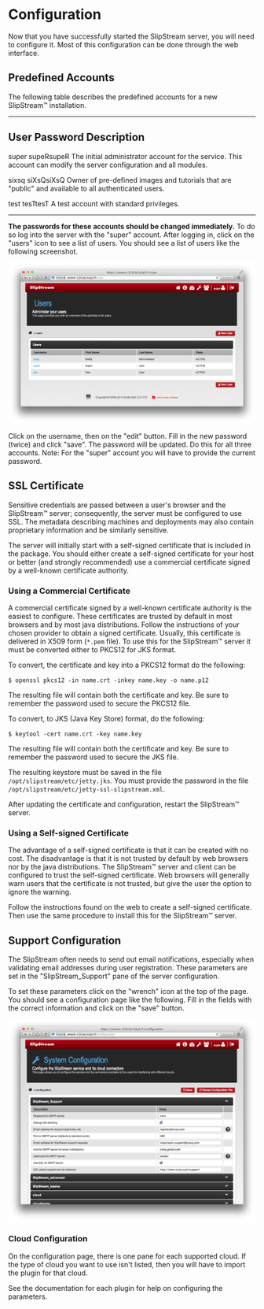 # Configuration

Now that you have successfully started the SlipStream server, you will
need to configure it.  Most of this configuration can be done through
the web interface.

## Predefined Accounts

The following table describes the predefined accounts for a new
SlipStream™ installation.

-----------------------------------------------------------------
User  Password   Description
-----------------------------------------------------------------
super supeRsupeR The initial administrator account for the 
                 service.  This account can modify the server 
                 configuration and all modules.

sixsq siXsQsiXsQ Owner of pre-defined images and tutorials that
                 are "public" and available to all authenticated
                 users.

test  tesTtesT   A test account with standard privileges.

-----------------------------------------------------------------

**The passwords for these accounts should be changed immediately.** To
do so log into the server with the "super" account.  After logging in,
click on the "users" icon to see a list of users.  You should see a
list of users like the following screenshot.

![SlipStream™ Users Page](images/screenshot-users.png)

Click on the username, then on the "edit" button.  Fill in the new
password (twice) and click "save".  The password will be updated.  Do
this for all three accounts.  Note: For the "super" account you will
have to provide the current password.

## SSL Certificate

Sensitive credentials are passed between a user's browser and the
SlipStream™ server; consequently, the server must be configured to use
SSL. The metadata describing machines and deployments may also contain
proprietary information and be similarly sensitive.

The server will initially start with a self-signed certificate that is
included in the package.  You should either create a self-signed
certificate for your host or better (and strongly recommended) use a
commercial certificate signed by a well-known certificate authority.

### Using a Commercial Certificate

A commercial certificate signed by a well-known certificate authority is
the easiest to configure. These certificates are trusted by default in
most browsers and by most java distributions. Follow the instructions of
your chosen provider to obtain a signed certificate. Usually, this
certificate is delivered in X509 form (`*.pem` file). To use this for
the SlipStream™ server it must be converted either to PKCS12 for JKS
format.

To convert, the certificate and key into a PKCS12 format do the
following:

    $ openssl pkcs12 -in name.crt -inkey name.key -o name.p12

The resulting file will contain both the certificate and key. Be sure to
remember the password used to secure the PKCS12 file.

To convert, to JKS (Java Key Store) format, do the following:

    $ keytool -cert name.crt -key name.key

The resulting file will contain both the certificate and key. Be sure to
remember the password used to secure the JKS file.

The resulting keystore must be saved in the file
`/opt/slipstream/etc/jetty.jks`.  You must provide the password in the
file `/opt/slipstream/etc/jetty-ssl-slipstream.xml`.

After updating the certificate and configuration, restart the
SlipStream™ server.

### Using a Self-signed Certificate

The advantage of a self-signed certificate is that it can be created
with no cost. The disadvantage is that it is not trusted by default by
web browsers nor by the java distributions. The SlipStream™ server and
client can be configured to trust the self-signed certificate. Web
browsers will generally warn users that the certificate is not trusted,
but give the user the option to ignore the warning.

Follow the instructions found on the web to create a self-signed
certificate.  Then use the same procedure to install this for the
SlipStream™ server. 

## Support Configuration

The SlipStream often needs to send out email notifications, especially
when validating email addresses during user registration.  These
parameters are set in the "SlipStream_Support" pane of the server
configuration. 

To set these parameters click on the "wrench" icon at the top of the
page.  You should see a configuration page like the following.  Fill
in the fields with the correct information and click on the "save"
button. 

![SlipStream™ Login Page](images/screenshot-cfg-support.png)

### Cloud Configuration

On the configuration page, there is one pane for each supported
cloud.  If the type of cloud you want to use isn't listed, then you
will have to import the plugin for that cloud.

See the documentation for each plugin for help on configuring the
parameters. 


